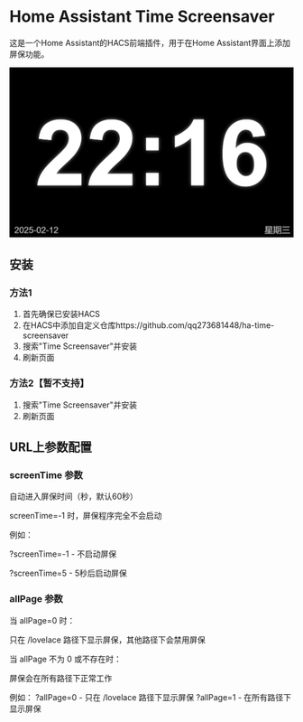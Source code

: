 # Home Assistant Time Screensaver

这是一个Home Assistant的HACS前端插件，用于在Home Assistant界面上添加屏保功能。

![alt text](img/image.png)
## 安装
### 方法1
1. 首先确保已安装HACS
2. 在HACS中添加自定义仓库https://github.com/qq273681448/ha-time-screensaver
3. 搜索"Time Screensaver"并安装
4. 刷新页面
### 方法2【暂不支持】
1. 搜索"Time Screensaver"并安装
2. 刷新页面

## URL上参数配置
### screenTime 参数
自动进入屏保时间（秒，默认60秒）

screenTime=-1 时，屏保程序完全不会启动

例如：

?screenTime=-1 - 不启动屏保

?screenTime=5 - 5秒后启动屏保


### allPage 参数


当 allPage=0 时：

只在 /lovelace 路径下显示屏保，其他路径下会禁用屏保

当 allPage 不为 0 或不存在时：

屏保会在所有路径下正常工作

例如：
?allPage=0 - 只在 /lovelace 路径下显示屏保
?allPage=1 - 在所有路径下显示屏保